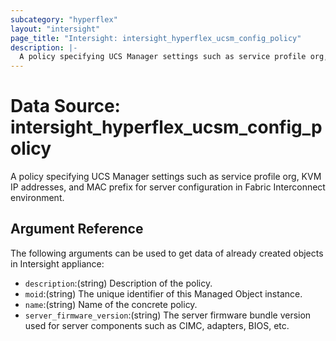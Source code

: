 ```yaml
---
subcategory: "hyperflex"
layout: "intersight"
page_title: "Intersight: intersight_hyperflex_ucsm_config_policy"
description: |-
  A policy specifying UCS Manager settings such as service profile org, KVM IP addresses, and MAC prefix for server configuration in Fabric Interconnect environment.
---
```


# Data Source: intersight_hyperflex_ucsm_config_policy
A policy specifying UCS Manager settings such as service profile org, KVM IP addresses, and MAC prefix for server configuration in Fabric Interconnect environment.
## Argument Reference
The following arguments can be used to get data of already created objects in Intersight appliance:
* `description`:(string) Description of the policy. 
* `moid`:(string) The unique identifier of this Managed Object instance. 
* `name`:(string) Name of the concrete policy. 
* `server_firmware_version`:(string) The server firmware bundle version used for server components such as CIMC, adapters, BIOS, etc. 
